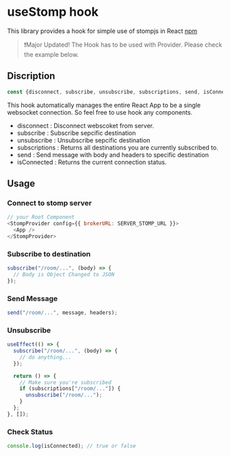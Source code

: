# useStomp hook

This library provides a hook for simple use of stompjs in React [npm](https://www.npmjs.com/package/usestomp-hook)

> ❗️Major Updated! The Hook has to be used with Provider. Please check the example below.

## Discription

```js
const {disconnect, subscribe, unsubscribe, subscriptions, send, isConnected} = useStomp();
```

This hook automatically manages the entire React App to be a single websocket connection. So feel free to use hook any components.

- disconnect : Disconnect webscoket from server.
- subscribe : Subscribe sepcific destination
- unsubscribe : Unsubscribe sepcific destination
- subscriptions : Returns all destinations you are currently subscribed to.
- send : Send message with body and headers to specific destination
- isConnected : Returns the current connection status.

## Usage

### Connect to stomp server

```js
// your Root Component
<StompProvider config={{ brokerURL: SERVER_STOMP_URL }}>
  <App />
</StompProvider>
```

### Subscribe to destination

```js
subscribe("/room/...", (body) => {
  // Body is Object Changed to JSON
});
```

### Send Message

```js
send("/room/...", message, headers);
```

### Unsubscribe

```js
useEffect(() => {
  subscribe("/room/...", (body) => {
    // do anything...
  });

  return () => {
    // Make sure you're subscribed
    if (subscriptions["/room/..."]) {
      unsubscribe("/room/...");
    }
  };
}, []);
```

### Check Status

```js
console.log(isConnected); // true or false
```
